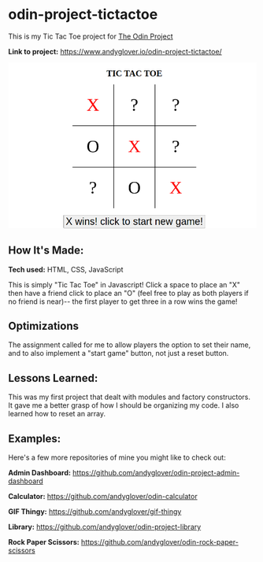 
# odin-project-tictactoe
This is my Tic Tac Toe project for [The Odin Project](https://www.theodinproject.com/lessons/node-path-javascript-tic-tac-toe)

**Link to project:** https://www.andyglover.io/odin-project-tictactoe/

![Thumbnail](./img/project-screenshot.png "screenshot of project")

## How It's Made:

**Tech used:** HTML, CSS, JavaScript

This is simply "Tic Tac Toe" in Javascript! Click a space to place an "X" then have a friend click to place an "O" (feel free to play as both players if no friend is near)-- the first player to get three in a row wins the game!

## Optimizations

The assignment called for me to allow players the option to set their name, and to also implement a "start game" button, not just a reset button.

## Lessons Learned:

This was my first project that dealt with modules and factory constructors. It gave me a better grasp of how I should be organizing my code. I also learned how to reset an array.

## Examples:
Here's a few more repositories of mine you might like to check out:

**Admin Dashboard:** https://github.com/andyglover/odin-project-admin-dashboard

**Calculator:** https://github.com/andyglover/odin-calculator

**GIF Thingy:** https://github.com/andyglover/gif-thingy

**Library:** https://github.com/andyglover/odin-project-library

**Rock Paper Scissors:** https://github.com/andyglover/odin-rock-paper-scissors